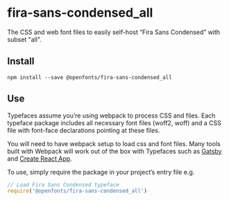 
# fira-sans-condensed_all

The CSS and web font files to easily self-host “Fira Sans Condensed” with subset "all".

## Install

`npm install --save @openfonts/fira-sans-condensed_all`

## Use

Typefaces assume you’re using webpack to process CSS and files. Each typeface
package includes all necessary font files (woff2, woff) and a CSS file with
font-face declarations pointing at these files.

You will need to have webpack setup to load css and font files. Many tools built
with Webpack will work out of the box with Typefaces such as [Gatsby](https://github.com/gatsbyjs/gatsby)
and [Create React App](https://github.com/facebookincubator/create-react-app).

To use, simply require the package in your project’s entry file e.g.

```javascript
// Load Fira Sans Condensed typeface
require('@openfonts/fira-sans-condensed_all')
```
